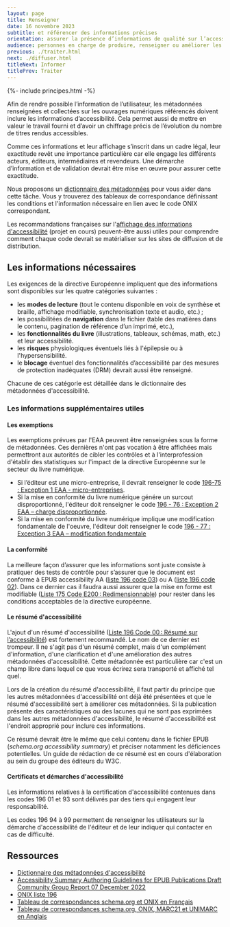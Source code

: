 ```yaml
---
layout: page
title: Renseigner
date: 16 novembre 2023
subtitle: et référencer des informations précises
orientation: assurer la présence d’informations de qualité sur l’accessibilité des livres numériques
audience: personnes en charge de produire, renseigner ou améliorer les métadonnées auprès des distributeurs, organismes de référencement et agences bibliographiques
previous: ./traiter.html
next: ./diffuser.html
titleNext: Informer
titlePrev: Traiter
---
```


<div markdown="1" id="principes">

{%- include principes.html -%}

Afin de rendre possible l’information de l’utilisateur, les métadonnées renseignées et collectées sur les ouvrages numériques référencés doivent inclure les informations d’accessibilité. Cela permet aussi de mettre en valeur le travail fourni et d’avoir un chiffrage précis de l’évolution du nombre de titres rendus accessibles.

Comme ces informations et leur affichage s’inscrit dans un cadre légal, leur exactitude revêt une importance particulière car elle engage les différents acteurs, éditeurs, intermédiaires et revendeurs. Une démarche d’information et de validation devrait être mise en œuvre pour assurer cette exactitude.

Nous proposons un [dictionnaire des métadonnées](../ressources/metadonnes) pour vous aider dans cette tâche. Vous y trouverez des tableaux de correspondance définissant les conditions et l'information nécessaire en lien avec le code ONIX correspondant.  

Les recommandations françaises sur l'[affichage des informations d'accessibilité](../ressources/Informer.md) (projet en cours) peuvent-être aussi utiles pour comprendre comment chaque code devrait se matérialiser sur les sites de diffusion et de distribution.

## Les informations nécessaires

Les exigences de la directive Européenne impliquent que des informations sont disponibles sur les quatre catégories suivantes : 
* les **modes de lecture** (tout le contenu disponible en voix de synthèse et braille, affichage modifiable, synchronisation texte et audio, etc.)&#8239;; 
* les possibilitées de **navigation** dans le fichier (table des matières dans le contenu, pagination de référence d’un imprimé, etc.), 
* les **fonctionnalités du livre** (illustrations, tableaux, schémas, math, etc.) et leur accessibilité. 
* les **risques** physiologiques éventuels liés à l'épilepsie ou à l'hypersensibilité.
* le **blocage** éventuel des fonctionnalités d’accessibilité par des mesures de protection inadéquates (DRM) devrait aussi être renseigné.

Chacune de ces catégorie est détaillée dans le dictionnaire des métadonnées d'accessibilité. 
### Les informations supplémentaires utiles

#### Les exemptions

Les exemptions prévues par l'EAA peuvent être renseignées sous la forme de métadonnées. Ces dernières n'ont pas vocation à être affichées mais permettront aux autorités de cibler les contrôles et à l'interprofession d'établir des statistiques sur l'impact de la directive Européenne sur le secteur du livre numérique.

* Si l’éditeur est une micro-entreprise, il devrait renseigner le code [196-75 : Exception 1 EAA - micro-entreprises](https://ns.editeur.org/onix/fr/196/75).
* Si la mise en conformité du livre numérique génére un surcout disproportionné, l'éditeur doit renseigner le code [196 - 76  : Exception 2 EAA – charge disproportionnée](https://ns.editeur.org/onix/fr/196/76).
* Si la mise en conformité du livre numérique implique une modification fondamentale de l'oeuvre, l'éditeur doit renseigner le code [196 - 77 : Exception 3 EAA – modification fondamentale](https://ns.editeur.org/onix/fr/196/77)

#### La conformité

La meilleure façon d’assurer que les informations sont juste consiste à pratiquer des tests de contrôle pour s’assurer que le document est conforme à EPUB accessibility AA (<a href="https://ns.editeur.org/onix/en/196/03">liste 196 code 03</a>) ou A (<a href="https://ns.editeur.org/onix/en/196/02">liste 196 code 02</a>). Dans ce dernier cas il faudra aussi assurer que la mise en forme est modifiable (<a href="https://ns.editeur.org/onix/en/175/E200">Liste 175 Code E200&#8239;: Redimensionnable</a>) pour rester dans les conditions acceptables de la directive européenne.

#### Le résumé d'accessibilité 

L'ajout d'un résumé d'accessibilité (<a href="https://ns.editeur.org/onix/en/196/00">Liste 196 Code 00&#8239;: Résumé sur l’accessibilité</a>) est fortement recommandé. Le nom de ce dernier est trompeur. Il ne s'agit pas d'un résumé complet, mais d'un complément d'information, d'une clarification et d'une amélioration des autres métadonnées d'accessibilité. Cette métadonnée est particulière car c'est un champ libre dans lequel ce que vous écrirez sera transporté et affiché tel quel.

Lors de la création du résumé d'accessibilité, il faut partir du principe que les autres métadonnées d'accessibilité ont déjà été présentées et que le résumé d'accessibilité sert à améliorer ces métadonnées. Si la publication présente des caractéristiques ou des lacunes qui ne sont pas exprimées dans les autres métadonnées d'accessibilité, le résumé d'accessibilité est l'endroit approprié pour inclure ces informations. 

Ce résumé devrait être le même que celui contenu dans le fichier EPUB (<span lang="en"><i>schema.org accessibility summary</i></span>) et préciser notamment les déficiences potentielles. Un guide de rédaction de ce résumé est en cours d'élaboration au sein du groupe des éditeurs du W3C. 

#### Certificats et démarches d'accessibilité

Les informations relatives à la certification d'accessibilité contenues dans les codes 196 01 et 93 sont délivrés par des tiers qui engagent leur responsabilité.

Les codes 196 94 à 99 permettent de renseigner les utilisateurs sur la démarche d'accessibilité de l'éditeur et de leur indiquer qui contacter en cas de difficulté.

</div>

<section  class="ressources" markdown="1">
<h2> Ressources</h2>
<ul>

<li>
<a href="../ressources/metadonnes" class="link color_orange" target="_self">Dictionnaire des métadonnées d'accessibilité</a>
</li>

<li>
<span lang="en"><a href="https://w3c.github.io/publ-a11y/drafts/schema-a11y-summary/" class="link color_orange">
Accessibility Summary Authoring Guidelines for EPUB Publications Draft Community Group Report 07 December 2022</a></span>
</li>

<li>
<a href="https://ns.editeur.org/onix/fr/196" class="link color_orange">ONIX liste 196</a>
</li>

<li>
<a href="https://edition-accessible.github.io/signalement/references/references.html" class="link color_orange">Tableau de correspondances schema.org et ONIX en Français</a>
</li>

<li>
<a href="https://w3c.github.io/publ-a11y/drafts/a11y-crosswalk-MARC/" class="link color_orange">Tableau de correspondances schema.org, ONIX, MARC21 et UNIMARC en Anglais</a>
</li>

</ul>
</section>

